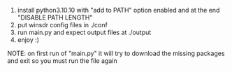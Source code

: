 1) install python3.10.10 with "add to PATH" option enabled and at the end "DISABLE PATH LENGTH"
2) put winsdr config files in ./conf
3) run main.py and expect output files at ./output
4) enjoy :)

NOTE: on first run of "main.py" it will try to download the missing packages and exit so you must run the file again